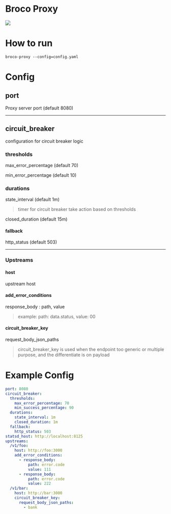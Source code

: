 # Broco Proxy

![](https://i.imgur.com/OP1r3fH.jpg)
# How to run
```
broco-proxy --config=config.yaml
```

# Config

## port
Proxy server port (default 8080)

---

## circuit_breaker
configuration for circuit breaker logic
### thresholds
max_error_percentage (default 70)

min_error_percentage (default 10)

### durations
state_interval (default 1m)

> timer for circuit breaker take action based on thresholds

closed_duration (default 15m)

#### fallback
http_status (default 503)

---

### Upstreams
#### host
upstream host
#### add_error_conditions

response_body : path, value

> example: path: data.status, value: 00

#### circuit_breaker_key
request_body_json_paths

> circuit_breaker_key is used when the endpoint too generic or multiple purpose, and the differentiate is on payload

# Example Config

```yaml
port: 8080
circuit_breaker:
  thresholds:
    max_error_percentage: 70
    min_success_percentage: 90
  durations:
    state_interval: 1m
    closed_duration: 1m
  fallback:
    http_status: 503    
statsd_host: http://localhost:8125
upstreams:
  /v1/foo:
    host: http://foo:3000
    add_error_conditions:      
      - response_body:
          path: error.code
          value: 111
      - response_body:
          path: error.code
          value: 222
  /v1/bar:
    host: http://bar:3000
    circuit_breaker_key:
      request_body_json_paths:
        - bank

```

